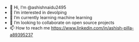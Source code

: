 - 👋 Hi, I’m @ashishnaidu2495
- 👀 I’m interested in devolping
- 🌱 I’m currently learning machine learning
- 💞️ I’m looking to collaborate on open source projects
- 📫 How to reach me https://www.linkedin.com/in/ashish-pilla-a89395237

<!---
ashishnaidu2495/ashishnaidu2495 is a ✨ special ✨ repository because its `README.md` (this file) appears on your GitHub profile.
You can click the Preview link to take a look at your changes.
--->
